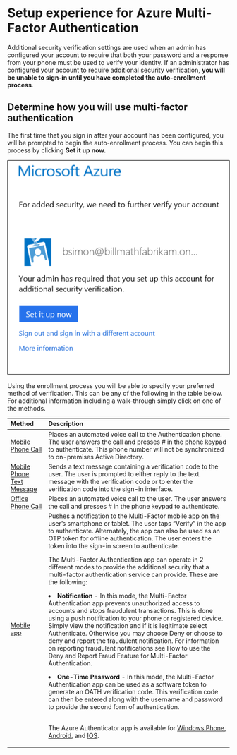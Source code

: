 <properties 
	pageTitle="Signing in for the first time with Azure Multi-Factor Authentication" 
	description="This page describes what the user experience will be the first time they signin." 
	services="multi-factor-authentication" 
	documentationCenter="" 
	authors="billmath" 
	manager="stevenp" 
	editor="curtland"/>

<tags 
	ms.service="multi-factor-authentication" 
	ms.workload="identity" 
	ms.tgt_pltfrm="na" 
	ms.devlang="na" 
	ms.topic="article" 
	ms.date="08/24/2015" 
	ms.author="billmath"/>
# Setup experience for Azure Multi-Factor Authentication

 Additional security verification settings are used when an admin has configured your account to require that both your password and a response from your phone must be used to verify your identity. If an administrator has configured your account to require additional security verification, **you will be unable to sign-in until you have completed the auto-enrollment process**. 

## Determine how you will use multi-factor authentication

 The first time that you sign in after your account has been configured, you will be prompted to begin the auto-enrollment process.  You can begin this process by clicking **Set it up now.** 

![Setup](./media/multi-factor-authentication-end-user-first-time/first.png)

Using the enrollment process you will be able to specify your preferred method of verification.  This can be any of the following in the table below.  For additional information including a walk-through simply click on one of the methods.

Method|Description
:------------- | :------------- | 
[Mobile Phone Call](multi-factor-authentication-end-user-first-time-mobile-phone.md)|  Places an automated voice call to the Authentication phone. The user answers the call and presses # in the phone keypad to authenticate. This phone number will not be synchronized to on-premises Active Directory.
[Mobile Phone Text Message](multi-factor-authentication-end-user-first-time-mobile-phone.md)|Sends a text message containing a verification code to the user. The user is prompted to either reply to the text message with the verification code or to enter the verification code into the sign-in interface.
[Office Phone Call](multi-factor-authentication-end-user-first-time-office-phone.md)|Places an automated voice call to the user. The user answers the call and presses # in the phone keypad to authenticate.
[Mobile app](multi-factor-authentication-end-user-first-time-mobile-app.md)|Pushes a notification to the Multi-Factor mobile app on the user’s smartphone or tablet. The user taps “Verify” in the app to authenticate. Alternately, the app can also be used as an OTP token for offline authentication. The user enters the token into the sign-in screen to authenticate.<br><p>  The Multi-Factor Authentication app can operate in 2 different modes to provide the additional security that a multi-factor authentication service can provide. These are the following:<li>**Notification** - In this mode, the Multi-Factor Authentication app prevents unauthorized access to accounts and stops fraudulent transactions. This is done using a push notification to your phone or registered device. Simply view the notification and if it is legitimate select Authenticate. Otherwise you may choose Deny or choose to deny and report the fraudulent notification. For information on reporting fraudulent notifications see How to use the Deny and Report Fraud Feature for Multi-Factor Authentication.</li><p><li>**One-Time Password** - In this mode, the Multi-Factor Authentication app can be used as a software token to generate an OATH verification code. This verification code can then be entered along with the username and password to provide the second form of authentication.</li><br><p> The Azure Authenticator app is available for [Windows Phone](http://www.windowsphone.com/en-us/store/app/azure-authenticator/03a5b2bf-6066-418f-b569-e8aecbc06e50), [Android](https://play.google.com/store/apps/details?id=com.azure.authenticator), and [IOS](https://itunes.apple.com/us/app/azure-authenticator/id983156458).

 
